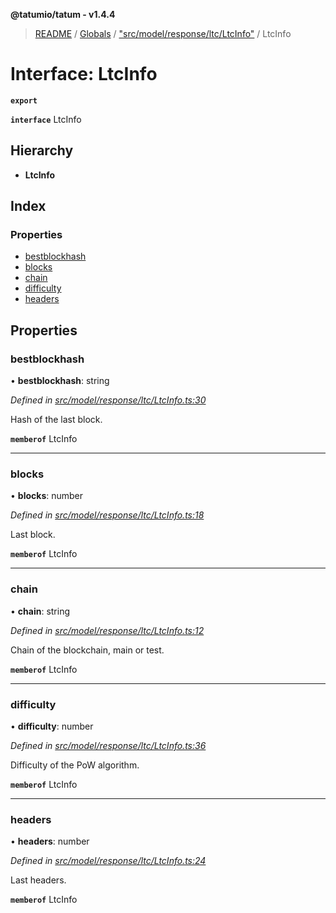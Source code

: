**@tatumio/tatum - v1.4.4**

> [README](../README.md) / [Globals](../globals.md) / ["src/model/response/ltc/LtcInfo"](../modules/_src_model_response_ltc_ltcinfo_.md) / LtcInfo

# Interface: LtcInfo

**`export`** 

**`interface`** LtcInfo

## Hierarchy

* **LtcInfo**

## Index

### Properties

* [bestblockhash](_src_model_response_ltc_ltcinfo_.ltcinfo.md#bestblockhash)
* [blocks](_src_model_response_ltc_ltcinfo_.ltcinfo.md#blocks)
* [chain](_src_model_response_ltc_ltcinfo_.ltcinfo.md#chain)
* [difficulty](_src_model_response_ltc_ltcinfo_.ltcinfo.md#difficulty)
* [headers](_src_model_response_ltc_ltcinfo_.ltcinfo.md#headers)

## Properties

### bestblockhash

•  **bestblockhash**: string

*Defined in [src/model/response/ltc/LtcInfo.ts:30](https://github.com/tatumio/tatum-js/blob/c5d1e16/src/model/response/ltc/LtcInfo.ts#L30)*

Hash of the last block.

**`memberof`** LtcInfo

___

### blocks

•  **blocks**: number

*Defined in [src/model/response/ltc/LtcInfo.ts:18](https://github.com/tatumio/tatum-js/blob/c5d1e16/src/model/response/ltc/LtcInfo.ts#L18)*

Last block.

**`memberof`** LtcInfo

___

### chain

•  **chain**: string

*Defined in [src/model/response/ltc/LtcInfo.ts:12](https://github.com/tatumio/tatum-js/blob/c5d1e16/src/model/response/ltc/LtcInfo.ts#L12)*

Chain of the blockchain, main or test.

**`memberof`** LtcInfo

___

### difficulty

•  **difficulty**: number

*Defined in [src/model/response/ltc/LtcInfo.ts:36](https://github.com/tatumio/tatum-js/blob/c5d1e16/src/model/response/ltc/LtcInfo.ts#L36)*

Difficulty of the PoW algorithm.

**`memberof`** LtcInfo

___

### headers

•  **headers**: number

*Defined in [src/model/response/ltc/LtcInfo.ts:24](https://github.com/tatumio/tatum-js/blob/c5d1e16/src/model/response/ltc/LtcInfo.ts#L24)*

Last headers.

**`memberof`** LtcInfo
